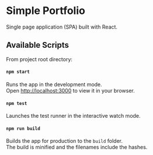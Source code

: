 # Simple Portfolio

Single page application (SPA) built with React.

## Available Scripts

From project root directory:

#### `npm start`

Runs the app in the development mode.\
Open [http://localhost:3000](http://localhost:3000) to view it in your browser.

#### `npm test`

Launches the test runner in the interactive watch mode.

#### `npm run build`

Builds the app for production to the `build` folder.\
The build is minified and the filenames include the hashes.
